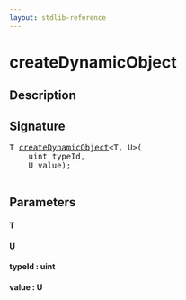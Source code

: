 ```yaml
---
layout: stdlib-reference
---
```


# createDynamicObject

## Description





## Signature 

<pre>
T <a href="/stdlib-reference/global-decls/createDynamicObject">createDynamicObject</a>&lt;T, U&gt;(
    <span class="code_keyword">uint</span> <span class='code_param'>typeId</span>,
    U <span class='code_param'>value</span>);

</pre>

## Parameters

#### T
#### U
#### typeId : uint
#### value : U

